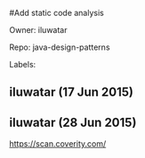 #Add static code analysis

Owner: iluwatar

Repo: java-design-patterns

Labels: 

## iluwatar (17 Jun 2015)



## iluwatar (28 Jun 2015)

https://scan.coverity.com/



